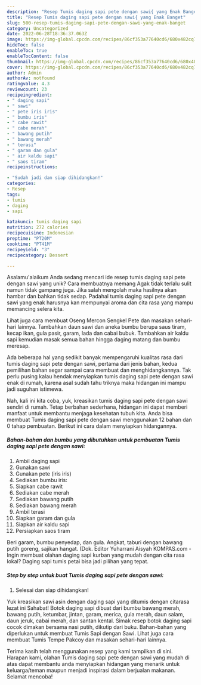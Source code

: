 ```yaml
---
description: "Resep Tumis daging sapi pete dengan sawi{ yang Enak Banget"
title: "Resep Tumis daging sapi pete dengan sawi{ yang Enak Banget"
slug: 500-resep-tumis-daging-sapi-pete-dengan-sawi-yang-enak-banget
category: Uncategorized
date: 2022-06-28T18:36:37.063Z
image: https://img-global.cpcdn.com/recipes/86cf353a77640cd6/680x482cq70/tumis-daging-sapi-pete-dengan-sawi-foto-resep-utama.jpg
hideToc: false
enableToc: true
enableTocContent: false
thumbnail: https://img-global.cpcdn.com/recipes/86cf353a77640cd6/680x482cq70/tumis-daging-sapi-pete-dengan-sawi-foto-resep-utama.jpg
cover: https://img-global.cpcdn.com/recipes/86cf353a77640cd6/680x482cq70/tumis-daging-sapi-pete-dengan-sawi-foto-resep-utama.jpg
author: Admin
authorAv: notfound
ratingvalue: 4.3
reviewcount: 23
recipeingredient:
- " daging sapi"
- " sawi"
- " pete iris iris"
- " bumbu iris"
- " cabe rawit"
- " cabe merah"
- " bawang putih"
- " bawang merah"
- " terasi"
- " garam dan gula"
- " air kaldu sapi"
- " saos tiram"
recipeinstructions:

- "Sudah jadi dan siap dihidangkan!"
categories:
- Resep
tags:
- tumis
- daging
- sapi

katakunci: tumis daging sapi 
nutrition: 272 calories
recipecuisine: Indonesian
preptime: "PT20M"
cooktime: "PT41M"
recipeyield: "3"
recipecategory: Dessert

---
```



Asalamu'alaikum Anda sedang mencari ide resep tumis daging sapi pete dengan sawi yang unik? Cara membuatnya memang Agak tidak terlalu sulit namun tidak gampang juga. Jika salah mengolah maka hasilnya akan hambar dan bahkan tidak sedap. Padahal tumis daging sapi pete dengan sawi yang enak harusnya kan mempunyai aroma dan cita rasa yang mampu memancing selera kita.


Lihat juga cara membuat Oseng Mercon Sengkel Pete dan masakan sehari-hari lainnya. Tambahkan daun sawi dan aneka bumbu berupa saus tiram, kecap ikan, gula pasir, garam, lada dan cabai bubuk. Tambahkan air kaldu sapi kemudian masak semua bahan hingga daging matang dan bumbu meresap.

Ada beberapa hal yang sedikit banyak mempengaruhi kualitas rasa dari tumis daging sapi pete dengan sawi, pertama dari jenis bahan, kedua pemilihan bahan segar sampai cara membuat dan menghidangkannya. Tak perlu pusing kalau hendak menyiapkan tumis daging sapi pete dengan sawi enak di rumah, karena asal sudah tahu triknya maka hidangan ini mampu jadi suguhan istimewa.


Nah, kali ini kita coba, yuk, kreasikan tumis daging sapi pete dengan sawi sendiri di rumah. Tetap berbahan sederhana, hidangan ini dapat memberi manfaat untuk membantu menjaga kesehatan tubuh kita. Anda bisa membuat Tumis daging sapi pete dengan sawi menggunakan 12 bahan dan 0 tahap pembuatan. Berikut ini cara dalam menyiapkan hidangannya.

<!--inarticleads1-->

##### Bahan-bahan dan bumbu yang dibutuhkan untuk pembuatan Tumis daging sapi pete dengan sawi:

1. Ambil  daging sapi
1. Gunakan  sawi
1. Gunakan  pete (iris iris)
1. Sediakan  bumbu iris:
1. Siapkan  cabe rawit
1. Sediakan  cabe merah
1. Sediakan  bawang putih
1. Sediakan  bawang merah
1. Ambil  terasi
1. Siapkan  garam dan gula
1. Siapkan  air kaldu sapi
1. Persiapkan  saos tiram


Beri garam, bumbu penyedap, dan gula. Angkat, taburi dengan bawang putih goreng, sajikan hangat. (Dok. Editor Yuharrani Aisyah KOMPAS.com - Ingin membuat olahan daging sapi kurban yang mudah dengan cita rasa lokal? Daging sapi tumis petai bisa jadi pilihan yang tepat. 

<!--inarticleads2-->

##### Step by step untuk buat Tumis daging sapi pete dengan sawi:


1. Selesai dan siap dihidangkan!

Yuk kreasikan sawi asin dengan daging sapi yang ditumis dengan citarasa lezat ini Sahabat! Botok daging sapi dibuat dari bumbu bawang merah, bawang putih, ketumbar, jintan, garam, merica, gula merah, daun salam, daun jeruk, cabai merah, dan santan kental. Simak resep botok daging sapi cocok dimakan bersama nasi putih, dikutip dari buku. Bahan-bahan yang diperlukan untuk membuat Tumis Sapi dengan Sawi. Lihat juga cara membuat Tumis Tempe Pakcoy dan masakan sehari-hari lainnya. 

Terima kasih telah menggunakan resep yang kami tampilkan di sini. Harapan kami, olahan Tumis daging sapi pete dengan sawi yang mudah di atas dapat membantu anda menyiapkan hidangan yang menarik untuk keluarga/teman maupun menjadi inspirasi dalam berjualan makanan. Selamat mencoba!
